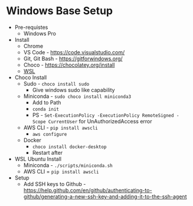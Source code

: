 # Windows Base Setup

* Pre-requistes
  * Windows Pro
* Install
  * Chrome
  * VS Code - https://code.visualstudio.com/
  * Git, Git Bash - https://gitforwindows.org/
  * Choco - https://chocolatey.org/install
  * [WSL](./docs/wsl-setup.md)
* Choco Install
  * Sudo - `choco install sudo` 
    * Give windows sudo like capability
  * Miniconda - `sudo choco install miniconda3`
    * Add to Path 
    * `conda init`
    * PS - `Set-ExecutionPolicy -ExecutionPolicy RemoteSigned -Scope CurrentUser` for UnAuthorizedAccess error
  * AWS CLI - `pip install awscli`
    * `aws configure`
  * Docker
    * `choco install docker-desktop`
    * Restart after
* WSL Ubuntu Install
  * Miniconda - `./scripts/miniconda.sh`
  * AWS CLI = `pip install awscli`
* Setup
  * Add SSH keys to Github - https://help.github.com/en/github/authenticating-to-github/generating-a-new-ssh-key-and-adding-it-to-the-ssh-agent